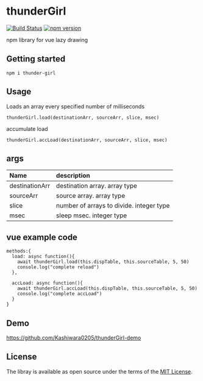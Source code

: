 # thunderGirl
[![Build Status](https://travis-ci.org/Kashiwara0205/thunderGirl.svg?branch=master)](https://travis-ci.org/Kashiwara0205/thunderGirl)
[![npm version](https://badge.fury.io/js/thunder-girl.svg)](https://badge.fury.io/js/thunder-girl)

npm library for vue lazy drawing

## Getting started

```
npm i thunder-girl
```

## Usage
Loads an array every specified number of milliseconds

```
thunderGirl.load(destinationArr, sourceArr, slice, msec)
```
accumulate load
```
thunderGirl.accLoad(destinationArr, sourceArr, slice, msec)
```

## args
|Name|description|
|:---|:---|
|destinationArr|destination array. array type|
|sourceArr|source array. array type|
|slice|number of arrays to divide. integer type|
|msec|sleep msec. integer type|

## vue example code

```
methods:{
  load: async function(){
    await thunderGirl.load(this.dispTable, this.sourceTable, 5, 50)
    console.log("complete reload")
  },

  accLoad: async function(){
    await thunderGirl.accLoad(this.dispTable, this.sourceTable, 5, 50)
    console.log("complete accLoad")
  }
}
```

## Demo
https://github.com/Kashiwara0205/thunderGirl-demo

## License
The libray is available as open source under the terms of the [MIT License](http://opensource.org/licenses/MIT).
